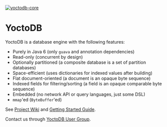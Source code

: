 [![yoctodb-core](https://maven-badges.herokuapp.com/maven-central/com.yandex.yoctodb/yoctodb-core/badge.svg)](https://maven-badges.herokuapp.com/maven-central/com.yandex.yoctodb/yoctodb-core)

# YoctoDB

YoctoDB is a database engine with the following features:

 * Purely in Java 6 (only `guava` and annotation dependencies)
 * Read-only (concurrent by design)
 * Optionally partitioned (a composite database is a set of partition databases)
 * Space-efficient (uses dictionaries for indexed values after building)
 * Flat document-oriented (a document is an opaque byte sequence)
 * Indexed fields for filtering/sorting (a field is an opaque comparable byte sequence)
 * Embedded (no network API or query languages, just some DSL)
 * `mmap`'ed (`ByteBuffer`'ed)

See [Project Wiki][1] and [Getting Started Guide][2].

Contact us through [YoctoDB User Group][3].

[1]: https://bitbucket.org/yandex/yoctodb/wiki/Home
[2]: https://bitbucket.org/yandex/yoctodb/wiki/GettingStarted
[3]: https://groups.google.com/forum/#!forum/yoctodb